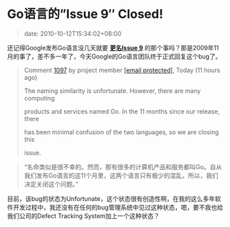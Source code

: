 # Go语言的”Issue 9″ Closed!
>date: 2010-10-12T15:34:02+08:00


还记得Google发布Go语言没几天就要 [**更名Issue 9**](/2009/Go%E8%AF%AD%E8%A8%80%E6%9B%B4%E5%90%8DIssue%209%EF%BC%9F.md) 的那个事吗？那是2009年11月的事了，差不多一年了，今天Google的Go语言团队终于正式回复这个bug了。



> Comment [1097](https://code.google.com/p/go/issues/detail?id=9#c1097) by project member [[email protected]](https://code.google.com/u/rsc@golang.org/), Today (11 hours ago)
> 
> 
> The naming similarity is unfortunate. However, there are many computing  
> 
> products and services named Go. In the 11 months since our release, there  
> 
> has been minimal confusion of the two languages, so we are closing this  
> 
> issue.
> 
> 



> “名命类似是很不幸的。然而，那有很多的计算机产品和服务都叫Go。自从我们发布Go语言的这11个月里，这两个语言只有极少的混乱，所以，我们决定关闭这个问题。”
> 
> 


目前，该bug的状态为Unfortunate，这个状态很有创造性啊，在我的这么多年软件开发过程中，我还没有在任何的bug管理系统中见过这种状态，嗯，要不我也给我们公司的Defect Tracking System加上一个这种状态？


